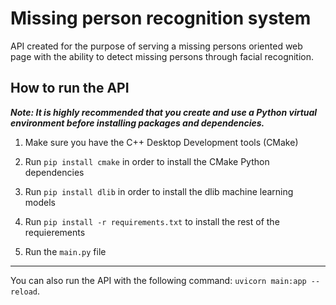 # Missing person recognition system

API created for the purpose of serving a missing persons oriented web page with the ability to detect missing persons through facial recognition.

## How to run the API

**_Note: It is highly recommended that you create and use a Python virtual environment before installing packages and dependencies._**

1. Make sure you have the C++ Desktop Development tools (CMake)

2. Run `pip install cmake` in order to install the CMake Python dependencies

3. Run `pip install dlib` in order to install the dlib machine learning models

4. Run `pip install -r requirements.txt` to install the rest of the requierements

5. Run the `main.py` file

---

You can also run the API with the following command: `uvicorn main:app --reload`.
